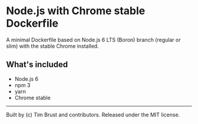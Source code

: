 # Node.js with Chrome stable Dockerfile

A minimal Dockerfile based on Node.js 6 LTS (Boron) branch (regular or slim) with the stable Chrome installed.

## What's included

* Node.js 6
* npm 3
* yarn
* Chrome stable

---
Built by (c) Tim Brust and contributors. Released under the MIT license.
